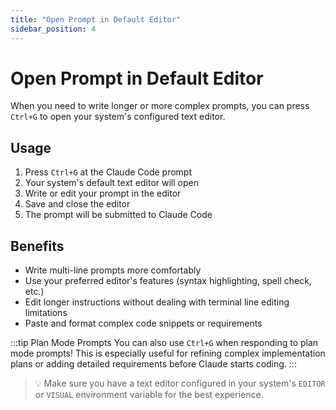 ```yaml
---
title: "Open Prompt in Default Editor"
sidebar_position: 4
---
```


# Open Prompt in Default Editor

When you need to write longer or more complex prompts, you can press `Ctrl+G` to open your system's configured text editor.

## Usage

1. Press `Ctrl+G` at the Claude Code prompt
2. Your system's default text editor will open
3. Write or edit your prompt in the editor
4. Save and close the editor
5. The prompt will be submitted to Claude Code

## Benefits

- Write multi-line prompts more comfortably
- Use your preferred editor's features (syntax highlighting, spell check, etc.)
- Edit longer instructions without dealing with terminal line editing limitations
- Paste and format complex code snippets or requirements

:::tip Plan Mode Prompts
You can also use `Ctrl+G` when responding to plan mode prompts! This is especially useful for refining complex implementation plans or adding detailed requirements before Claude starts coding.
:::

> 💡 Make sure you have a text editor configured in your system's `EDITOR` or `VISUAL` environment variable for the best experience.
